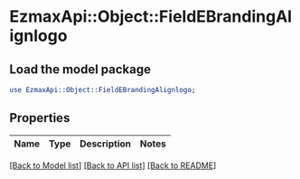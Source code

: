 # EzmaxApi::Object::FieldEBrandingAlignlogo

## Load the model package
```perl
use EzmaxApi::Object::FieldEBrandingAlignlogo;
```

## Properties
Name | Type | Description | Notes
------------ | ------------- | ------------- | -------------

[[Back to Model list]](../README.md#documentation-for-models) [[Back to API list]](../README.md#documentation-for-api-endpoints) [[Back to README]](../README.md)


